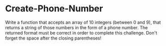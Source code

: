 # Create-Phone-Number
Write a function that accepts an array of 10 integers (between 0 and 9), that returns a string of those numbers in the form of a phone number. The returned format must be correct in order to complete this challenge.  Don't forget the space after the closing parentheses!
